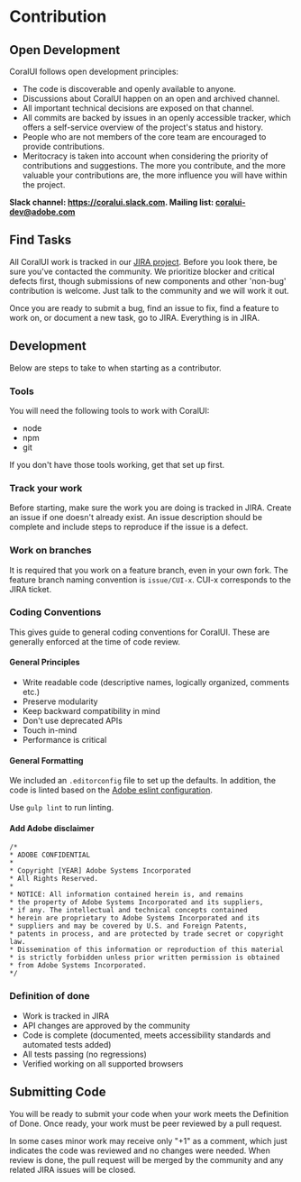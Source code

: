 # Contribution

## Open Development

CoralUI follows open development principles:
* The code is discoverable and openly available to anyone.
* Discussions about CoralUI happen on an open and archived channel.
* All important technical decisions are exposed on that channel.
* All commits are backed by issues in an openly accessible tracker, which offers a self-service overview of the project's status and history.
* People who are not members of the core team are encouraged to provide contributions.
* Meritocracy is taken into account when considering the priority of contributions and suggestions. 
The more you contribute, and the more valuable your contributions are, the more influence you will have within the project.

**Slack channel: https://coralui.slack.com. Mailing list: [coralui-dev@adobe.com](mailto:coralui-dev@adobe.com)**

## Find Tasks

All CoralUI work is tracked in our [JIRA project](https://jira.corp.adobe.com/browse/CUI). Before you look there, be sure 
you've contacted the community. 
We prioritize blocker and critical defects first, though submissions of new components and other 'non-bug' contribution is welcome. 
Just talk to the community and we will work it out.

Once you are ready to submit a bug, find an issue to fix, find a feature to work on, or document a new task, go to JIRA. 
Everything is in JIRA.

## Development

Below are steps to take to when starting as a contributor.

### Tools

You will need the following tools to work with CoralUI:
* node
* npm
* git

If you don't have those tools working, get that set up first.

### Track your work

Before starting, make sure the work you are doing is tracked in JIRA. Create an issue if one doesn't already exist. 
An issue description should be complete and include steps to reproduce if the issue is a defect.

### Work on branches

It is required that you work on a feature branch, even in your own fork. The feature branch naming convention is 
`issue/CUI-x`. CUI-x corresponds to the JIRA ticket.

### Coding Conventions

This gives guide to general coding conventions for CoralUI. These are generally enforced at the time of code review.

#### General Principles

* Write readable code (descriptive names, logically organized, comments etc.)
* Preserve modularity
* Keep backward compatibility in mind
* Don't use deprecated APIs
* Touch in-mind
* Performance is critical

#### General Formatting

We included an `.editorconfig` file to set up the defaults. In addition, the code is linted based on the 
[Adobe eslint configuration](https://git.corp.adobe.com/experience-platform/adobe-js-code-standards/).

Use `gulp lint` to run linting.

#### Add Adobe disclaimer

```
/*
* ADOBE CONFIDENTIAL
*
* Copyright [YEAR] Adobe Systems Incorporated
* All Rights Reserved.
*
* NOTICE: All information contained herein is, and remains
* the property of Adobe Systems Incorporated and its suppliers,
* if any. The intellectual and technical concepts contained
* herein are proprietary to Adobe Systems Incorporated and its
* suppliers and may be covered by U.S. and Foreign Patents,
* patents in process, and are protected by trade secret or copyright law.
* Dissemination of this information or reproduction of this material
* is strictly forbidden unless prior written permission is obtained
* from Adobe Systems Incorporated.
*/
```
 
### Definition of done
 
* Work is tracked in JIRA
* API changes are approved by the community
* Code is complete (documented, meets accessibility standards and automated tests added)
* All tests passing (no regressions)
* Verified working on all supported browsers

## Submitting Code

You will be ready to submit your code when your work meets the Definition of Done. 
Once ready, your work must be peer reviewed by a pull request.
 
In some cases minor work may receive only "+1" as a comment, which just indicates the code was reviewed and no changes were needed.
When review is done, the pull request will be merged by the community and any related JIRA issues will be closed. 
  
 

